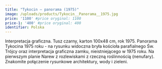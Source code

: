 ```yaml
---
title: "Tykocin – panorama (1975)"
image: /uploads/products/Tykocin__Panorama__1975.jpg
price: '1100' #price oryginal: 1100
price-1: '400' #price oryginal: 400
identifier: Polska
---
```


Interpretacja graficzna. Tusz czarny, karton 100x48 cm, rok 1975. Panorama Tykocina 1975 roku - na rysunku widoczna bryła kościoła parafialnego Św. Trójcy oraz interpretacja graficzna zamku, nieistniejącego w 1975 roku.
Na pierwszym planie Narew z rozlewiskami z rzeczną roślinnością (nenufary). Znakomite połączenie rysunkowe architektury, wody i zieleni.